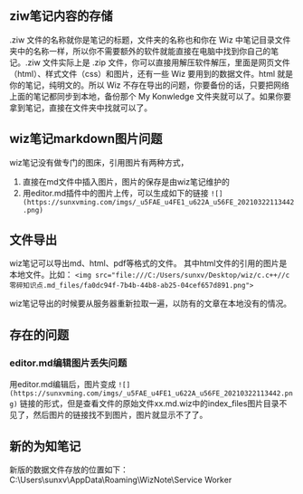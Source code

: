 ## ziw笔记内容的存储

.ziw 文件的名称就你是笔记的标题，文件夹的名称也和你在 Wiz 中笔记目录文件夹中的名称一样，所以你不需要额外的软件就能直接在电脑中找到你自己的笔记。.ziw 文件实际上是 .zip 文件，你可以直接用解压软件解压，里面是网页文件（html）、样式文件（css）和图片，还有一些 Wiz 要用到的数据文件。html 就是你的笔记，纯明文的。所以 Wiz 不存在导出的问题，你要备份的话，只要把网络上面的笔记都同步到本地，备份那个 My Konwledge 文件夹就可以了。如果你要拿到笔记，直接在文件夹中找就可以了。




## wiz笔记markdown图片问题
wiz笔记没有做专门的图床，引用图片有两种方式，
1. 直接在md文件中插入图片，图片的保存是由wiz笔记维护的
2. 用editor.md插件中的图片上传，可以生成如下的链接
`![](https://sunxvming.com/imgs/_u5FAE_u4FE1_u622A_u56FE_20210322113442.png)`



## 文件导出
wiz笔记可以导出md、html、pdf等格式的文件。
其中html文件的引用的图片是本地文件。比如：
`<img src="file:///C:/Users/sunxv/Desktop/wiz/c.c++//c零碎知识点.md_files/fa0dc94f-7b4b-44b8-ab25-04cef657d891.png"> `

wiz笔记导出的时候要从服务器重新拉取一遍，以防有的文章在本地没有的情况。

## 存在的问题

### editor.md编辑图片丢失问题
用editor.md编辑后，图片变成
`![](https://sunxvming.com/imgs/_u5FAE_u4FE1_u622A_u56FE_20210322113442.png)`
链接的形式，但是查看文件的原始文件xx.md.wiz中的index_files图片目录不见了，然后图片的链接找不到图片，图片就显示不了了。




## 新的为知笔记
新版的数据文件存放的位置如下：
C:\Users\sunxv\AppData\Roaming\WizNote\Service Worker